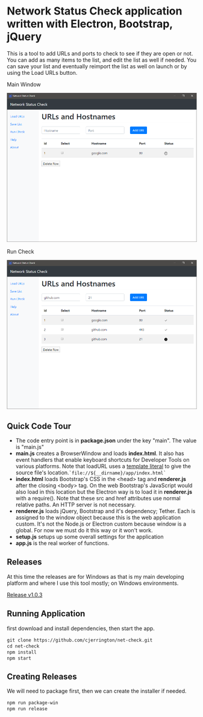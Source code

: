 # Network Status Check application written with Electron, Bootstrap, jQuery

This is a tool to add URLs and ports to check to see if they are open or not. You can add as many items to the list, and edit the list as well if needed. You can save your list and eventually reimport the list as well on launch or by using the Load URLs button. 

Main Window

![main](screenshots/main.png)

Run Check

![runcheck](screenshots/runcheck.png)

## Quick Code Tour

- The code entry point is in **package.json** under the key "main". The value is "main.js"
- **main.js** creates a BrowserWindow and loads **index.html**. It also has event handlers that enable keyboard shortcuts for Developer Tools on various platforms. Note that loadURL uses a [template literal](https://developer.mozilla.org/en-US/docs/Web/JavaScript/Reference/Template_literals) to give the source file's location.`` `file://${__dirname}/app/index.html` ``
- **index.html** loads Bootstrap's CSS in the &lt;head&gt; tag and **renderer.js** after the closing &lt;body&gt; tag. On the web Bootstrap's JavaScript would also load in this location but the Electron way is to load it in **renderer.js** with a require(). Note that these src and href attributes use normal relative paths. An HTTP server is not necessary.
- **renderer.js** loads jQuery, Bootstrap and it's dependency; Tether. Each is assigned to the window object because this is the web application custom. It's not the Node.js or Electron custom because window is a global. For now we must do it this way or it won't work.
- **setup.js** setups up some overall settings for the application
- **app.js** is the real worker of functions. 

## Releases

At this time the releases are for Windows as that is my main developing platform and where I use this tool mostly; on Windows environments.

[Release  v1.0.3](https://github.com/cjerrington/net-check/releases/tag/1.0.3)

## Running Application

first download and install dependencies, then start the app.

```
git clone https://github.com/cjerrington/net-check.git
cd net-check
npm install
npm start
```

## Creating Releases

We will need to package first, then we can create the installer if needed.

```
npm run package-win
npm run release
```